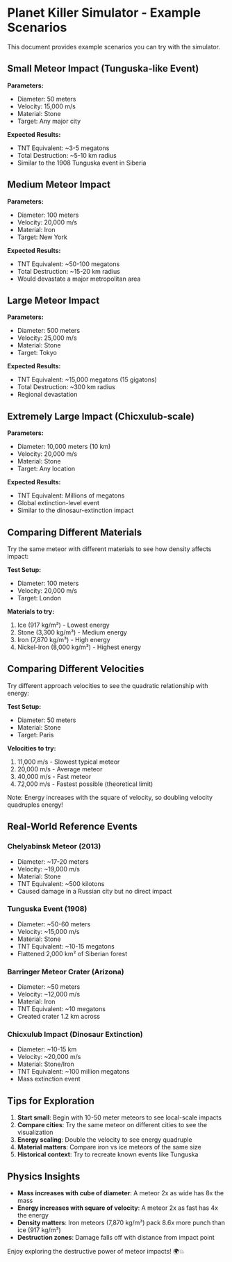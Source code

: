 # Planet Killer Simulator - Example Scenarios

This document provides example scenarios you can try with the simulator.

## Small Meteor Impact (Tunguska-like Event)

**Parameters:**
- Diameter: 50 meters
- Velocity: 15,000 m/s
- Material: Stone
- Target: Any major city

**Expected Results:**
- TNT Equivalent: ~3-5 megatons
- Total Destruction: ~5-10 km radius
- Similar to the 1908 Tunguska event in Siberia

## Medium Meteor Impact

**Parameters:**
- Diameter: 100 meters
- Velocity: 20,000 m/s
- Material: Iron
- Target: New York

**Expected Results:**
- TNT Equivalent: ~50-100 megatons
- Total Destruction: ~15-20 km radius
- Would devastate a major metropolitan area

## Large Meteor Impact

**Parameters:**
- Diameter: 500 meters
- Velocity: 25,000 m/s
- Material: Stone
- Target: Tokyo

**Expected Results:**
- TNT Equivalent: ~15,000 megatons (15 gigatons)
- Total Destruction: ~300 km radius
- Regional devastation

## Extremely Large Impact (Chicxulub-scale)

**Parameters:**
- Diameter: 10,000 meters (10 km)
- Velocity: 20,000 m/s
- Material: Stone
- Target: Any location

**Expected Results:**
- TNT Equivalent: Millions of megatons
- Global extinction-level event
- Similar to the dinosaur-extinction impact

## Comparing Different Materials

Try the same meteor with different materials to see how density affects impact:

**Test Setup:**
- Diameter: 100 meters
- Velocity: 20,000 m/s
- Target: London

**Materials to try:**
1. Ice (917 kg/m³) - Lowest energy
2. Stone (3,300 kg/m³) - Medium energy
3. Iron (7,870 kg/m³) - High energy
4. Nickel-Iron (8,000 kg/m³) - Highest energy

## Comparing Different Velocities

Try different approach velocities to see the quadratic relationship with energy:

**Test Setup:**
- Diameter: 50 meters
- Material: Stone
- Target: Paris

**Velocities to try:**
1. 11,000 m/s - Slowest typical meteor
2. 20,000 m/s - Average meteor
3. 40,000 m/s - Fast meteor
4. 72,000 m/s - Fastest possible (theoretical limit)

Note: Energy increases with the square of velocity, so doubling velocity quadruples energy!

## Real-World Reference Events

### Chelyabinsk Meteor (2013)
- Diameter: ~17-20 meters
- Velocity: ~19,000 m/s
- Material: Stone
- TNT Equivalent: ~500 kilotons
- Caused damage in a Russian city but no direct impact

### Tunguska Event (1908)
- Diameter: ~50-60 meters
- Velocity: ~15,000 m/s
- Material: Stone
- TNT Equivalent: ~10-15 megatons
- Flattened 2,000 km² of Siberian forest

### Barringer Meteor Crater (Arizona)
- Diameter: ~50 meters
- Velocity: ~12,000 m/s
- Material: Iron
- TNT Equivalent: ~10 megatons
- Created crater 1.2 km across

### Chicxulub Impact (Dinosaur Extinction)
- Diameter: ~10-15 km
- Velocity: ~20,000 m/s
- Material: Stone/Iron
- TNT Equivalent: ~100 million megatons
- Mass extinction event

## Tips for Exploration

1. **Start small**: Begin with 10-50 meter meteors to see local-scale impacts
2. **Compare cities**: Try the same meteor on different cities to see the visualization
3. **Energy scaling**: Double the velocity to see energy quadruple
4. **Material matters**: Compare iron vs ice meteors of the same size
5. **Historical context**: Try to recreate known events like Tunguska

## Physics Insights

- **Mass increases with cube of diameter**: A meteor 2x as wide has 8x the mass
- **Energy increases with square of velocity**: A meteor 2x as fast has 4x the energy
- **Density matters**: Iron meteors (7,870 kg/m³) pack 8.6x more punch than ice (917 kg/m³)
- **Destruction zones**: Damage falls off with distance from impact point

Enjoy exploring the destructive power of meteor impacts! 🌍💥
